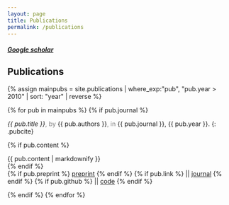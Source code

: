 ```yaml
---
layout: page
title: Publications
permalink: /publications
---
```


##### [Google scholar](https://scholar.google.com/citations?user=ZHHGVn8AAAAJ&hl=en)

## Publications

{% assign mainpubs = site.publications | where_exp:"pub", "pub.year > 2010" | sort: "year" | reverse %}

{% for pub in mainpubs %}
{% if pub.journal %}

<i>{{ pub.title }}</i><span style="color: grey;">, by</span>
{{ pub.authors }}<span style="color: grey;">, in</span>
{{ pub.journal }}, {{ pub.year }}.
{: .pubcite}

{% if pub.content %}
<div class="refdesc">
{{ pub.content | markdownify }}
</div>
{% endif %}

<div class="pubrefs">
{% if pub.preprint %}
<a href="{{ pub.preprint }}" class="preprint">preprint</a>
{% endif %}
{% if pub.link %} ||
<a href="{{ pub.link }}" class="journal">journal</a>
{% endif %}
{% if pub.github %} ||
<a href="{{ pub.github }}" class="github">code</a>
{% endif %}
</div>

{% endif %}
{% endfor %}

